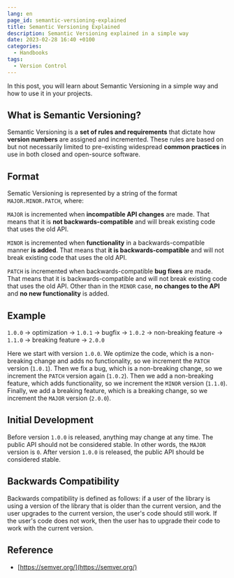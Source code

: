 ```yaml
---
lang: en
page_id: semantic-versioning-explained
title: Semantic Versioning Explained
description: Semantic Versioning explained in a simple way
date: 2023-02-28 16:40 +0100
categories:
  - Handbooks
tags:
  - Version Control
---
```


In this post, you will learn about Semantic Versioning in a simple way and how to use it in your projects.

## What is Semantic Versioning?

Semantic Versioning is a **set of rules and requirements** that dictate how **version numbers** are assigned and incremented. These rules are based on but not necessarily limited to pre-existing widespread **common practices** in use in both closed and open-source software.

## Format

Sematic Versioning is represented by a string of the format `MAJOR.MINOR.PATCH`, where:

`MAJOR` is incremented when **incompatible API changes** are made. That means that it is **not backwards-compatible** and will break existing code that uses the old API.

`MINOR` is incremented when **functionality** in a backwards-compatible manner **is added**. That means that **it is backwards-compatible** and will not break existing code that uses the old API.

`PATCH` is incremented when backwards-compatible **bug fixes** are made. That means that it is backwards-compatible and will not break existing code that uses the old API. Other than in the `MINOR` case, **no changes to the API** and **no new functionality** is added.

## Example

`1.0.0` -> optimization -> `1.0.1` -> bugfix -> `1.0.2` -> non-breaking feature -> `1.1.0` -> breaking feature -> `2.0.0`

Here we start with version `1.0.0`. We optimize the code, which is a non-breaking change and adds no functionality, so we increment the `PATCH` version (`1.0.1`).  Then we fix a bug, which is a non-breaking change, so we increment the `PATCH` version again (`1.0.2`). Then we add a non-breaking feature, which adds functionality, so we increment the `MINOR` version (`1.1.0`). Finally, we add a breaking feature, which is a breaking change, so we increment the `MAJOR` version (`2.0.0`).

## Initial Development

Before version `1.0.0` is released, anything may change at any time. The public API should not be considered stable. In other words, the `MAJOR` version is `0`. After version `1.0.0` is released, the public API should be considered stable.

## Backwards Compatibility

Backwards compatibility is defined as follows: if a user of the library is using a version of the library that is older than the current version, and the user upgrades to the current version, the user's code should still work. If the user's code does not work, then the user has to upgrade their code to work with the current version.

## Reference

- [https://semver.org/](https://semver.org/)
